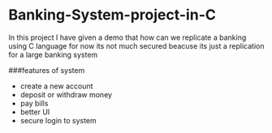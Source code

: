 # Banking-System-project-in-C
In this project I have given a demo that how can we replicate a banking using C language for now its not much secured beacuse its just a replication for a large banking system

###features of system
- create a new account
- deposit or withdraw money
- pay bills
- better UI
- secure login to system
